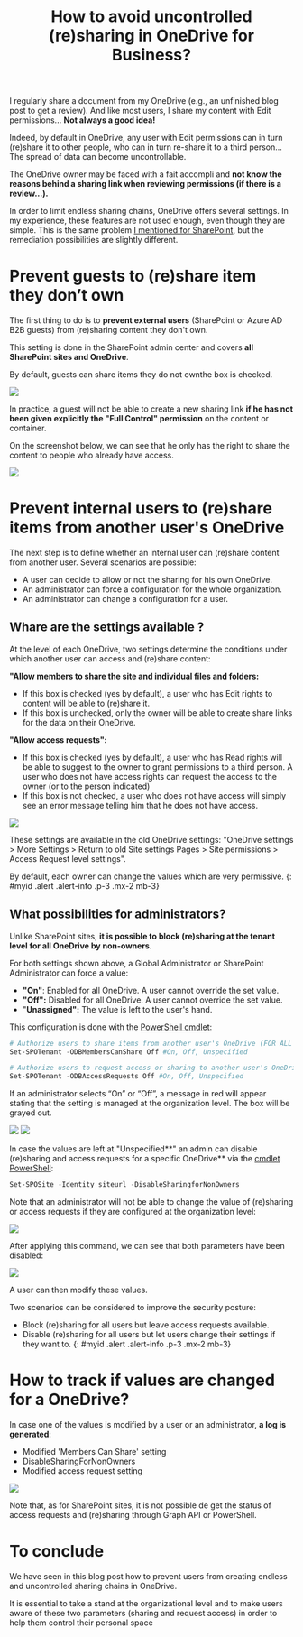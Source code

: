 ﻿---
title: "How to avoid uncontrolled (re)sharing in OneDrive for Business?"
subtitle:
excerpt: By default, in OneDrive a user with **Edit permissions on content can in turn (re)share it to other people**, who can in turn re-share it to a third person...  
tags:
  - Microsoft 365
  - OneDrive for Business
  - Sharing
  - Governance
header_img : "./assets/img/posts/2021-10-05_ResharingOneDrive_3.png"
---


I regularly share a document from my OneDrive (e.g., an unfinished blog post to get a review). And like most users, I share my content with Edit permissions... **Not always a good idea!** 

Indeed, by default in OneDrive, any user with Edit permissions can in turn (re)share it to other people, who can in turn re-share it to a third person... The spread of data can become uncontrollable. 

The OneDrive owner may be faced with a fait accompli and **not know the reasons behind a sharing link when reviewing permissions (if there is a review...).** 

In order to limit endless sharing chains, OneDrive offers several settings. In my experience, these features are not used enough, even though they are simple. This is the same problem [I mentioned for SharePoint](https://www.thijoubert.com/2021-09/Prevent-Uncontrolled-Resharing-SharePoint/), but the remediation possibilities are slightly different. 



# Prevent guests to (re)share item they don’t own

The first thing to do is to **prevent external users** (SharePoint or Azure AD B2B guests) from (re)sharing content they don't own. 

This setting is done in the SharePoint admin center and covers **all SharePoint sites and OneDrive**.

By default, guests can share items they do not ownthe box is checked. 

<img src="https://thijoubert.github.io/assets/img/posts/2021-10-05_ResharingOneDrive_1.png" >

In practice, a guest will not be able to create a new sharing link **if he has not been given explicitly the "Full Control" permission** on the content or container.

On the screenshot below, we can see that he only has the right to share the content to people who already have access. 

<img src="https://thijoubert.github.io/assets/img/posts/2021-10-05_ResharingOneDrive_2.png" >

# Prevent internal users to (re)share items from another user's OneDrive 

The next step is to define whether an internal user can (re)share content from another user. Several scenarios are possible: 
- A user can decide to allow or not the sharing for his own OneDrive.
- An administrator can force a configuration for the whole organization.
- An administrator can change a configuration for a user.


## Whare are the settings available ? 

At the level of each OneDrive, two settings determine the conditions under which another user can access and (re)share content:

**"Allow members to share the site and individual files and folders:** 
- If this box is checked (yes by default), a user who has Edit rights to content will be able to (re)share it.
- If this box is unchecked, only the owner will be able to create share links for the data on their OneDrive.

**"Allow access requests":**
- If this box is checked (yes by default), a user who has Read rights will be able to suggest to the owner to grant permissions to a third person. A user who does not have access rights can request the access to the owner (or to the person indicated)
- If this box is not checked, a user who does not have access will simply see an error message telling him that he does not have access.


<img src="https://thijoubert.github.io/assets/img/posts/2021-10-05_ResharingOneDrive_3.png" >

These settings are available in the old OneDrive settings: "OneDrive settings > More Settings > Return to old Site settings Pages > Site permissions > Access Request level settings". 

By default, each owner can change the values which are very permissive.
{: #myid .alert .alert-info .p-3 .mx-2 mb-3}


## What possibilities for administrators? 

Unlike SharePoint sites, **it is possible to block (re)sharing at the tenant level for all OneDrive by non-owners**. 

For both settings shown above, a Global Administrator or SharePoint Administrator can force a value: 
- **"On"**: Enabled for all OneDrive. A user cannot override the set value. 
- **"Off":** Disabled for all OneDrive. A user cannot override the set value.
- "**Unassigned":** The value is left to the user's hand.

This configuration is done with the [PowerShell cmdlet](https://docs.microsoft.com/en-us/powershell/module/sharepoint-online/set-spotenant?view=sharepoint-ps):

```powershell
# Authorize users to share items from another user's OneDrive (FOR ALL ONEDRIVE)
Set-SPOTenant -ODBMembersCanShare Off #On, Off, Unspecified

# Authorize users to request access or sharing to another user's OneDrive (FOR ALL ONEDRIVE)
Set-SPOTenant -ODBAccessRequests Off #On, Off, Unspecified
```


If an administrator selects “On” or “Off”, a message in red will appear stating that the setting is managed at the organization level. The box will be grayed out. 

<img src="https://thijoubert.github.io/assets/img/posts/2021-10-05_ResharingOneDrive_4.png" >

<img src="https://thijoubert.github.io/assets/img/posts/2021-10-05_ResharingOneDrive_5.png" >


In case the values are left at "Unspecified**" an admin can disable (re)sharing and access requests for a specific OneDrive** via the [cmdlet PowerShell](https://docs.microsoft.com/en-us/powershell/module/sharepoint-online/set-sposite?view=sharepoint-ps):

```powershell
Set-SPOSite -Identity siteurl -DisableSharingforNonOwners
```

Note that an administrator will not be able to change the value of (re)sharing or access requests if they are configured at the organization level:

<img src="https://thijoubert.github.io/assets/img/posts/2021-10-05_ResharingOneDrive_6.png" >

After applying this command, we can see that both parameters have been disabled:

<img src="https://thijoubert.github.io/assets/img/posts/2021-10-05_ResharingOneDrive_7.png" >

A user can then modify these values. 

Two scenarios can be considered to improve the security posture: 
- Block (re)sharing for all users but leave access requests available.
- Disable (re)sharing for all users but let users change their settings if they want to. 
{: #myid .alert .alert-info .p-3 .mx-2 mb-3}

# How to track if values are changed for a OneDrive? 

In case one of the values is modified by a user or an administrator, **a log is generated**: 
- Modified 'Members Can Share' setting
- DisableSharingForNonOwners
- Modified access request setting

<img src="https://thijoubert.github.io/assets/img/posts/2021-10-05_ResharingOneDrive_8.png" >

Note that, as for SharePoint sites, it is not possible de get the status of access requests and (re)sharing through Graph API or PowerShell. 



# To conclude

We have seen in this blog post how to prevent users from creating endless and uncontrolled sharing chains in OneDrive. 

It is essential to take a stand at the organizational level and to make users aware of these two parameters (sharing and request access) in order to help them control their personal space

